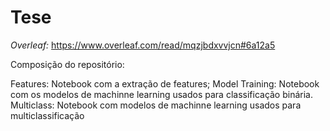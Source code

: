 # Tese

*Overleaf:* https://www.overleaf.com/read/mqzjbdxvvjcn#6a12a5

Composição do repositório:

Features: Notebook com a extração de features;
Model Training: Notebook com os modelos de machinne learning usados para classificação binária.
Multiclass: Notebook com modelos de machinne learning usados para multiclassificação
